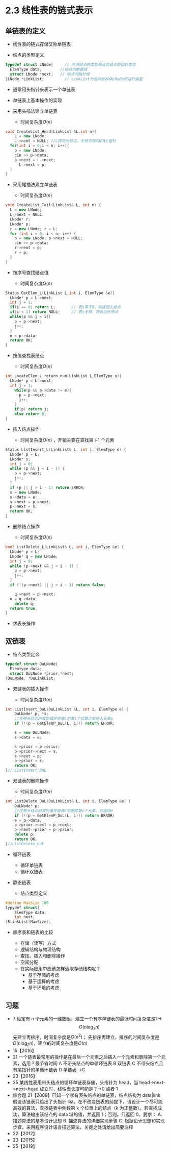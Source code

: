 # 2.3 线性表的链式表示

## 单链表的定义

- 线性表的链式存储又称单链表

- 结点的类型定义

```cpp
typedef struct LNode{     // 声明结点的类型和指向结点的指针类型
  ElemType data;        //结点的数据域
  struct LNode *next;   // 结点的指针域
}LNode,*LinkList;         // LinkList为指向结构体LNode的指针类型
```

- 通常用头指针来表示一个单链表

- 单链表上基本操作的实现

- 采用头插法建立单链表

  - 时间复杂度$O(n)$

```cpp
void CreateList_Head(LinkList &L,int n){
    L = new LNode;
    L->next = NULL; //L指向头结点，头结点指向NULL指针
  for(int i = 0;i < n; i++){
    p = new LNode;
    cin >> p->data;
    p->next = L->next;
      L->next = p;
  }
}
```

- 采用尾插法建立单链表

  - 时间复杂度$O(n)$

```cpp
void CreateList_Tail(LinkList& L, int n) {
  L = new LNode;
  L->next = NULL;
  LNode* r;
  LNode* p;
  r = new LNode; r = L;
  for (int i = 0; i < n; i++) {
    p = new LNode; p->next = NULL;
    cin >> p->data;
    r->next = p;
    r = p;
  }
}
```

- 按序号查找结点值

  - 时间复杂度$O(n)$

```cpp
Status GetElem_L(LinkList L,int i, ElemType &e){
  LNode* p = L->next;
  int j = 1;
  if(i == 0) return L;       // 若i等于0，则返回头结点
  if(i < 1) return NULL;     // 若i无效，则返回头结点
  while(p && j < i){
    p = p->next;
    j++;
  }
  e = p->data;
  return OK;
}
```

- 按值查找表结点

  - 时间复杂度$O(n)$

```cpp
int LocateElem_L_return_num(LinkList L,ElemType e){
  LNode* p = L->next;
  int j = 1;
    while(p && p->data != e){
      p = p->next;
      j++;
    }
    if(p) return j;
    else return 0;
}
```

- 插入结点操作

  - 时间复杂度$O(n)$ ，开销主要在查找第 i-1 个元素

```cpp
Status ListInsert_L(LinkList& L, int i, ElemType e) {
  LNode* p = L;
  LNode* s;
  int j = 0;
  while (p && j < i - 1) {
    p = p->next;
    j++;
  }
  if (p || j > i - 1) return ERROR;
  s = new LNode;
  s->data = e;
  s->next = p->next;
  p->next = s;
  return OK;
}
```

- 删除结点操作

  - 时间复杂度$O(n)$

```cpp
bool ListDelete_L(LinkList& L, int i, ElemType &e) {
  LNode* p = L;
  LNode* q = new LNode;
  int j = 0;
  while (p->next && j < i - 1) {
    p = p->next;
    j++;
  }
  if (!(p->next) || j > i - 1) return false;

    q->next = p->next;
  e = q->data;
    delete q;
  return true;
}
```

- 求表长操作

## 双链表

- 结点类型定义

```cpp
typedef struct DuLNode{
  Elemtype data;
  struct DuLNode *prior,*next;
}DuLNode, *DuLinkList;
```

- 双链表的插入操作

  - 时间复杂度$O(n)$

```cpp
int ListInsert_DuL(DuLinkList &L, int i, ElemType e) {
    DuLNode* p, *s;
    //在带头结点的双向循环链表L中第i个位置之前插入元素e
    if (!(p = GetElemP_DuL(L, i))) return ERROR;

    s = new DuLNode;
    s->data = e;

    s->prior = p->prior;
    p->prior->next = s;
    s->next = p;
    p->prior = s;
    return OK;
}// ListInsert_DuL
```

- 双链表的删除操作

  - 时间复杂度$O(n)$

```cpp
int ListDelete_DuL(DuLinkList& L, int i, ElemType &e) {
    DuLNode* p;
    //在带头结点的双向循环链表L中删除第i个元素，并返回e
    if (!(p = GetElemP_DuL(L, i))) return ERROR;
    e = p->data;
    p->prior->next = p->next;
    p->next->prior = p->prior;
    delete p;
    return OK;
}//ListDelete_DuL
```

- 循环链表

  - 循环单链表
  - 循环双链表

- 静态链表

  - 结点类型定义

```cpp
#define MaxSize 100
typydef struct{
	ElemType data;
	int next;
}SlinkList[MaxSize];
```

- 顺序表和链表的比较

  - 存储（读写）方式
  - 逻辑结构与物理结构
  - 查找、插入和删除操作
  - 空间分配
  - 在实际应用中应该怎样选取存储结构呢？
    - 基于存储的考虑
    - 基于运算的考虑
    - 基于环境的考虑

## 习题

- 7 给定有 n 个元素的一维数组，建立一个有序单链表的最低时间复杂度是?→$$O(n\log_2n)$$ 先建立再排序，时间复杂度是$O(n^2)$； 先排序再建立，排序的时间复杂度是$O(n\log_2n)$，建立的时间复杂度是$O(n)$
- 15【2016】
- 21 一个链表最常用的操作是在最后一个元素之后插入一个元素和删除第一个元素，选用？最节省时间 A 不带头结点的单循环链表 B 双链表 C 不带头结点且有尾指针的单循环链表 D 单链表 →C
- 23【2016】
- 25 某线性表用带头结点的循环单链表存储，头指针为 head，当 head->next->next=head 成立时，线性表长度可能是？→0 或者 1
- 综合题 21【2009】已知一个嗲有表头结点的单链表，结点结构为 data|link 假设该链表只给出了头指针 list。在不改变链表的前提下，请设计一个尽可能高效的算法，查找链表中倒数第 k 个位置上的结点（k 为正整数）。若查找成功，算法输出该结点的 data 域的值，并返回 1；否则，只返回 0。要求： A. 描述算法的基本设计思想 B. 描述算法的详细实现步骤 C. 根据设计思想和实现步骤，采用程序设计语言描述算法，关键之处请给出简要注释
- 22【2012】
- 23【2015】
- 25【2019】
